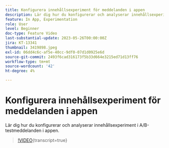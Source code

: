 ```yaml
---
title: Konfigurera innehållsexperiment för meddelanden i appen
description: Lär dig hur du konfigurerar och analyserar innehållsexperiment i A/B-testmeddelanden i appen.
feature: In App, Experimentation
role: User
level: Beginner
doc-type: Feature Video
last-substantial-update: 2023-05-26T00:00:00Z
jira: KT-13341
thumbnail: 3419898.jpeg
exl-id: 06dd4c6c-af5e-40cc-9df0-07d1d0925e6d
source-git-commit: 2493f6cad316173f5b33d664e3215ed71d13ff76
workflow-type: tm+mt
source-wordcount: '42'
ht-degree: 4%

---
```


# Konfigurera innehållsexperiment för meddelanden i appen

Lär dig hur du konfigurerar och analyserar innehållsexperiment i A/B-testmeddelanden i appen.

>[!VIDEO](https://video.tv.adobe.com/v/3445292/?learn=on&captions=swe){transcript=true}
